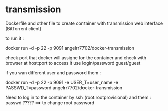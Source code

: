 transmission
============

Dockerfile and other file to create container with transmission web interface (BitTorrent client)


to run it :


docker run -d -p 22 -p 9091 angelrr7702/docker-transmission

check port that docker will assigne for the container and check with browser at host:port to access it use login/password guest/guest

if you wan different user and password them :

docker run -d -p 22 -p 9091 -e USER_T=user_name   -e PASSWD_T=password  angelrr7702/docker-transmission



Need to log in to the container by ssh (root:rootprovisional) and them : passwd ????? ==> to change root password
